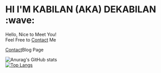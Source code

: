 
<h1>HI I'M KABILAN (AKA) DEKABILAN :wave:</h1>
Hello, Nice to Meet You!<br>
Feel Free to
<a href="https://dekabilan.me">Contact</a> Me
<p></p>
<a href="https://dekabilan.me">Contact</a>Blog Page

![Anurag's GitHub stats](https://github-readme-stats.vercel.app/api?username=DeKabilan&show_icons=true)
<br/>
[![Top Langs](https://github-readme-stats.vercel.app/api/top-langs/?username=DeKabilan&layout=compact)](https://github.com/DeKabilan/github-readme-stats)
